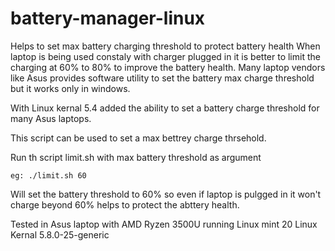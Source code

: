 # battery-manager-linux

Helps to set max battery charging threshold to protect battery health
When laptop is being used constaly with charger plugged in it is better to limit the charging at 60% to 80% to improve the battery health.
Many laptop vendors like Asus provides software utility to set the battery max charge threshold but it works only in windows.

With Linux kernal 5.4 added the ability to set a battery charge threshold for many Asus laptops.

This script can be used to set a max bettrey charge thrsehold.

Run th script limit.sh with max battery threshold as argument

`eg: ./limit.sh 60`

Will set the battery threshold to 60% so even if laptop is pulgged in it won't charge beyond 60% helps to protect the abttery health.

Tested in Asus laptop with AMD Ryzen 3500U running Linux mint 20 Linux Kernal  5.8.0-25-generic 

 

